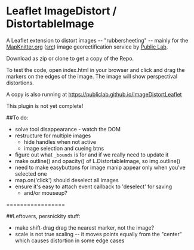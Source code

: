 Leaflet ImageDistort / DistortableImage
===================

A Leaflet extension to distort images -- "rubbersheeting" -- mainly for the [MapKnitter.org](http://mapknitter.org) ([src](https://github.com/publiclab/mapknitter)) image georectification service by [Public Lab](http://publiclab.org).

Download as zip or clone to get a copy of the Repo.

To test the code, open index.html in your browser and click and drag the markers on the edges of the image. The image will show perspectival distortions.

A copy is also running at https://publiclab.github.io/ImageDistortLeaflet

This plugin is not yet complete!

##To do:

* solve tool disappearance - watch the DOM
* restructure for multiple images 
  * hide handles when not active
  * image selection and cueing btns
* figure out what `_bounds` is for and if we really need to update it
* make outline() and opacity() of L.DistortableImage, so img.outline() 
* need to make easybuttons for image manip appear only when you've selected one
* map.on('click') should deselect all images
* ensure it's easy to attach event callback to 'deselect' for saving
  * and/or mouseup?

=================

##Leftovers, persnickity stuff:

* make shift-drag drag the nearest marker, not the image?
* scale is not true scaling -- it moves points equally from the "center" which causes distortion in some edge cases



